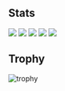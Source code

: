 ## Stats
![](http://github-profile-summary-cards.vercel.app/api/cards/profile-details?username=nrak126&theme=gruvbox)
![](http://github-profile-summary-cards.vercel.app/api/cards/repos-per-language?username=nrak126&theme=gruvbox)
![](http://github-profile-summary-cards.vercel.app/api/cards/most-commit-language?username=nrak126&theme=gruvbox)
![](http://github-profile-summary-cards.vercel.app/api/cards/stats?username=nrak126&theme=gruvbox)
![](http://github-profile-summary-cards.vercel.app/api/cards/productive-time?username=nrak126&theme=gruvbox&utcOffset=9)

## Trophy
![trophy](https://github-profile-trophy.vercel.app/?username=nrak126&theme=gruvbox)
